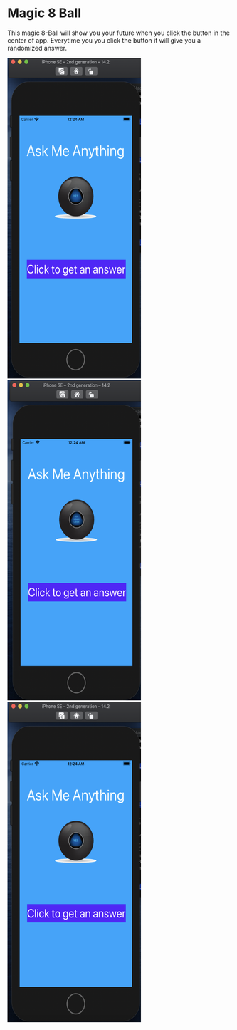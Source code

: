 # Magic 8 Ball

This magic 8-Ball will show you your future when you click the button in the center of app. Everytime you you click the button it will give you a randomized answer.

<p float="left">
  <img src="https://github.com/JaimeGoB/Magic8-Ball/blob/main/data/1.png" width="300" height="720">
  <img src="https://github.com/JaimeGoB/Magic8-Ball/blob/main/data/2.png" width="300" height="720">
  <img src="https://github.com/JaimeGoB/Magic8-Ball/blob/main/data/3.png" width="300" height="720">
</p>
